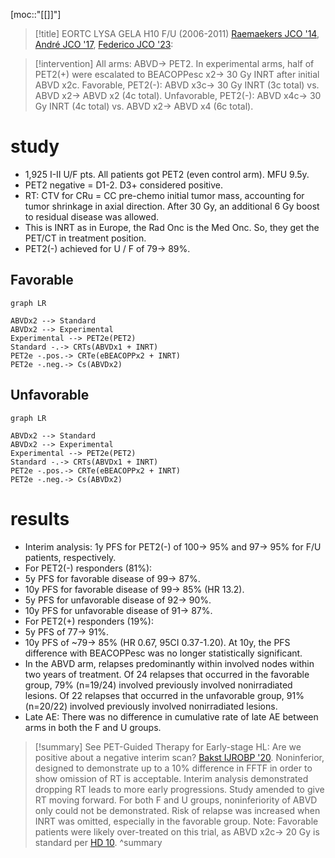 [moc::"[[]]"]
>[!title]
> EORTC LYSA GELA H10 F/U (2006-2011) [Raemaekers JCO '14](https://ascopubs.org/doi/full/10.1200/JCO.2013.51.9298), [André JCO '17](https://www.ncbi.nlm.nih.gov/pubmed/28291393), [Federico JCO '23](https://ascopubs.org/doi/full/10.1200/JCO.23.01745): 

>[!intervention] 
> All arms: ABVD→ PET2. In experimental arms, half of PET2(+) were escalated to BEACOPPesc x2→ 30 Gy INRT after initial ABVD x2c. 
> 	Favorable, PET2(-): ABVD x3c→ 30 Gy INRT (3c total) vs. ABVD x2→ ABVD x2 (4c total). 
> 	Unfavorable, PET2(-): ABVD x4c→ 30 Gy INRT (4c total) vs. ABVD x2→ ABVD x4 (6c total).

# study
- 1,925 I-II U/F pts. All patients got PET2 (even control arm). MFU 9.5y.
- PET2 negative = D1-2. D3+ considered positive. 
- RT: CTV for CRu = CC pre-chemo initial tumor mass, accounting for tumor shrinkage in axial direction. After 30 Gy, an additional 6 Gy boost to residual disease was allowed.
- This is INRT as in Europe, the Rad Onc is the Med Onc. So, they get the PET/CT in treatment position.
- PET2(-) achieved for U / F of 79→ 89%.
## Favorable
```mermaid
graph LR

ABVDx2 --> Standard
ABVDx2 --> Experimental
Experimental --> PET2e(PET2)
Standard -.-> CRTs(ABVDx1 + INRT)
PET2e -.pos.-> CRTe(eBEACOPPx2 + INRT)
PET2e -.neg.-> Cs(ABVDx2)
```

## Unfavorable
```mermaid
graph LR

ABVDx2 --> Standard
ABVDx2 --> Experimental
Experimental --> PET2e(PET2)
Standard -.-> CRTs(ABVDx1 + INRT)
PET2e -.pos.-> CRTe(eBEACOPPx2 + INRT)
PET2e -.neg.-> Cs(ABVDx2)
```
# results
- Interim analysis: 1y PFS for PET2(-) of 100→ 95% and 97→ 95% for F/U patients, respectively.
- For PET2(-) responders (81%): 
- 5y PFS for favorable disease of 99→ 87%.
- 10y PFS for favorable disease of 99→ 85% (HR 13.2). 
- 5y PFS for unfavorable disease of 92→ 90%.
- 10y PFS for unfavorable disease of 91→ 87%. 
- For PET2(+) responders (19%): 
- 5y PFS of 77→ 91%. 
- 10y PFS of ~79→ 85% (HR 0.67, 95CI 0.37-1.20). At 10y, the PFS difference with BEACOPPesc was no longer statistically significant.
- In the ABVD arm, relapses predominantly within involved nodes within two years of treatment. Of 24 relapses that occurred in the favorable group, 79% (n=19/24) involved previously involved nonirradiated lesions. Of 22 relapses that occurred in the unfavorable group, 91% (n=20/22) involved previously involved nonirradiated lesions.
- Late AE: There was no difference in cumulative rate of late AE between arms in both the F and U groups.

>[!summary] 
> See PET-Guided Therapy for Early-stage HL: Are we positive about a negative interim scan? [Bakst IJROBP '20](https://docs.google.com/document/d/1gKy2Hpx7FxInjOpKIBkTFJWpqhJ3I-gSXz9eRwq-NSY/edit#bookmark=id.on80n14yxoeb).
Noninferior, designed to demonstrate up to a 10% difference in FFTF in order to show omission of RT is acceptable.
Interim analysis demonstrated dropping RT leads to more early progressions. Study amended to give RT moving forward.
For both F and U groups, noninferiority of ABVD only could not be demonstrated. Risk of relapse was increased when INRT was omitted, especially in the favorable group.
Note: Favorable patients were likely over-treated on this trial, as ABVD x2c→ 20 Gy is standard per [HD 10](https://docs.google.com/document/d/1gKy2Hpx7FxInjOpKIBkTFJWpqhJ3I-gSXz9eRwq-NSY/edit#bookmark=id.x1kloo3nqbsq).
>^summary
